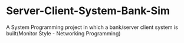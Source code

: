 # Server-Client-System-Bank-Sim
A System Programming project in which a bank/server client system is built(Monitor Style - Networking Programming)
